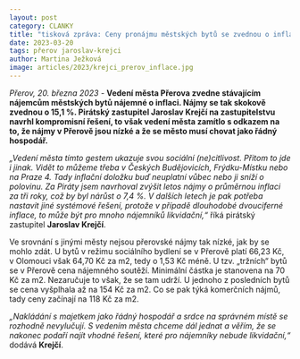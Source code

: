 ```yaml
---
layout: post
category: CLANKY
title: "tisková zpráva: Ceny pronájmu městských bytů se zvednou o inflaci 15,1 %. Piráti navrhli kompromisní řešení, vedení Přerova ho zamítlo"
date: 2023-03-20
tags: přerov jaroslav-krejci
author: Martina Ježková
image: articles/2023/krejci_prerov_inflace.jpg
---
```

*Přerov, 20. března 2023 -* **Vedení města Přerova zvedne stávajícím nájemcům městských bytů nájemné o inflaci. Nájmy se tak skokově zvednou o 15,1 %. Pirátský zastupitel Jaroslav Krejčí na zastupitelstvu navrhl kompromisní řešení, to však vedení města zamítlo s odkazem na to, že nájmy v Přerově jsou nízké a že se město musí chovat jako řádný hospodář.** 


*„Vedení města tímto gestem ukazuje svou sociální (ne)citlivost. Přitom to jde i jinak. Vidět to můžeme třeba v Českých Budějovicích, Frýdku-Místku nebo na Praze 4. Tady inflační doložku buď neuplatní vůbec nebo ji sníží o polovinu. Za Piráty jsem navrhoval zvýšit letos nájmy o průměrnou inflaci za tři roky, což by byl nárůst o 7,4 %. V dalších letech je pak potřeba nastavit jiné systémové řešení, protože v případě dlouhodobé dvouciferné inflace, to může být pro mnoho nájemníků likvidační,“* říká pirátský zastupitel **Jaroslav Krejčí**.


Ve srovnání s jinými městy nejsou přerovské nájmy tak nízké, jak by se mohlo zdát. U bytů v režimu sociálního bydlení se v Přerově platí 66,23 Kč, v Olomouci však 64,70 Kč za m2, tedy o 1,53 Kč méně. U tzv. „tržních“ bytů se v Přerově cena nájemného soutěží. Minimální částka je stanovena na 70 Kč za m2. Nezaručuje to však, že se tam udrží. U jednoho z posledních bytů se cena vyšplhala až na 154 Kč za m2. Co se pak týká komerčních nájmů, tady ceny začínají na 118 Kč za m2.


*„Nakládání s majetkem jako řádný hospodář a srdce na správném místě se rozhodně nevylučují. S vedením města chceme dál jednat a věřím, že se nakonec podaří najít vhodné řešení, které pro nájemníky nebude likvidační,“* dodává **Krejčí**. 
